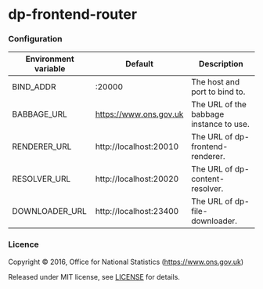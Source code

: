 dp-frontend-router
==================

### Configuration

| Environment variable | Default                 | Description
| -------------------- | ----------------------- | --------------------------------------
| BIND_ADDR            | :20000                  | The host and port to bind to.
| BABBAGE_URL          | https://www.ons.gov.uk  | The URL of the babbage instance to use.
| RENDERER_URL         | http://localhost:20010  | The URL of dp-frontend-renderer.
| RESOLVER_URL         | http://localhost:20020  | The URL of dp-content-resolver.
| DOWNLOADER_URL       | http://localhost:23400  | The URL of dp-file-downloader.

### Licence

Copyright ©‎ 2016, Office for National Statistics (https://www.ons.gov.uk)

Released under MIT license, see [LICENSE](LICENSE.md) for details.
